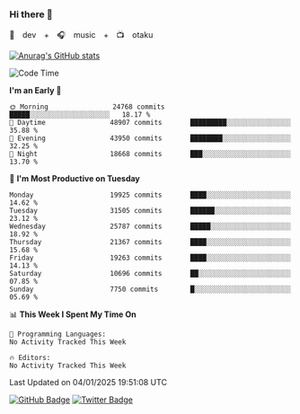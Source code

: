 ### Hi there 👋

🚀　dev　+　🎧　music　+　📺　otaku


[![Anurag's GitHub stats](https://github-readme-stats.vercel.app/api?username=koheitasaka&count_private=true&show_icons=true&theme=monokai)](https://github.com/koheitasaka/github-readme-stats)

<!--START_SECTION:waka-->
![Code Time](http://img.shields.io/badge/Code%20Time-1%2C161%20hrs%2023%20mins-blue)

**I'm an Early 🐤** 

```text
🌞 Morning                24768 commits       █████░░░░░░░░░░░░░░░░░░░░   18.17 % 
🌆 Daytime                48907 commits       █████████░░░░░░░░░░░░░░░░   35.88 % 
🌃 Evening                43950 commits       ████████░░░░░░░░░░░░░░░░░   32.25 % 
🌙 Night                  18668 commits       ███░░░░░░░░░░░░░░░░░░░░░░   13.70 % 
```
📅 **I'm Most Productive on Tuesday** 

```text
Monday                   19925 commits       ████░░░░░░░░░░░░░░░░░░░░░   14.62 % 
Tuesday                  31505 commits       ██████░░░░░░░░░░░░░░░░░░░   23.12 % 
Wednesday                25787 commits       █████░░░░░░░░░░░░░░░░░░░░   18.92 % 
Thursday                 21367 commits       ████░░░░░░░░░░░░░░░░░░░░░   15.68 % 
Friday                   19263 commits       ████░░░░░░░░░░░░░░░░░░░░░   14.13 % 
Saturday                 10696 commits       ██░░░░░░░░░░░░░░░░░░░░░░░   07.85 % 
Sunday                   7750 commits        █░░░░░░░░░░░░░░░░░░░░░░░░   05.69 % 
```


📊 **This Week I Spent My Time On** 

```text
💬 Programming Languages: 
No Activity Tracked This Week

🔥 Editors: 
No Activity Tracked This Week
```


 Last Updated on 04/01/2025 19:51:08 UTC
<!--END_SECTION:waka-->

[![GitHub Badge](https://img.shields.io/badge/GitHub-100000?style=for-the-badge&logo=github&logoColor=white)](https://github.com/koheitasaka)
[![Twitter Badge](https://img.shields.io/badge/Twitter-1DA1F2?style=for-the-badge&logo=twitter&logoColor=white)](https://twitter.com/sleep_asleep_)
